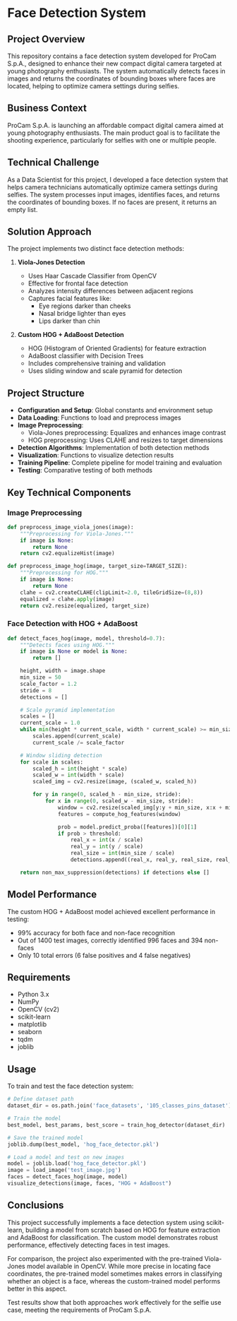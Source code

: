 # Face Detection System

## Project Overview
This repository contains a face detection system developed for ProCam S.p.A., designed to enhance their new compact digital camera targeted at young photography enthusiasts. The system automatically detects faces in images and returns the coordinates of bounding boxes where faces are located, helping to optimize camera settings during selfies.

## Business Context
ProCam S.p.A. is launching an affordable compact digital camera aimed at young photography enthusiasts. The main product goal is to facilitate the shooting experience, particularly for selfies with one or multiple people.

## Technical Challenge
As a Data Scientist for this project, I developed a face detection system that helps camera technicians automatically optimize camera settings during selfies. The system processes input images, identifies faces, and returns the coordinates of bounding boxes. If no faces are present, it returns an empty list.

## Solution Approach
The project implements two distinct face detection methods:

1. **Viola-Jones Detection**
   - Uses Haar Cascade Classifier from OpenCV
   - Effective for frontal face detection
   - Analyzes intensity differences between adjacent regions
   - Captures facial features like:
     - Eye regions darker than cheeks
     - Nasal bridge lighter than eyes
     - Lips darker than chin

2. **Custom HOG + AdaBoost Detection**
   - HOG (Histogram of Oriented Gradients) for feature extraction
   - AdaBoost classifier with Decision Trees
   - Includes comprehensive training and validation
   - Uses sliding window and scale pyramid for detection

## Project Structure
- **Configuration and Setup**: Global constants and environment setup
- **Data Loading**: Functions to load and preprocess images
- **Image Preprocessing**:
  - Viola-Jones preprocessing: Equalizes and enhances image contrast
  - HOG preprocessing: Uses CLAHE and resizes to target dimensions
- **Detection Algorithms**: Implementation of both detection methods
- **Visualization**: Functions to visualize detection results
- **Training Pipeline**: Complete pipeline for model training and evaluation
- **Testing**: Comparative testing of both methods

## Key Technical Components

### Image Preprocessing
```python
def preprocess_image_viola_jones(image):
    """Preprocessing for Viola-Jones."""
    if image is None:
        return None
    return cv2.equalizeHist(image)

def preprocess_image_hog(image, target_size=TARGET_SIZE):
    """Preprocessing for HOG."""
    if image is None:
        return None
    clahe = cv2.createCLAHE(clipLimit=2.0, tileGridSize=(8,8))
    equalized = clahe.apply(image)
    return cv2.resize(equalized, target_size)
```

### Face Detection with HOG + AdaBoost
```python
def detect_faces_hog(image, model, threshold=0.7):
    """Detects faces using HOG."""
    if image is None or model is None:
        return []

    height, width = image.shape
    min_size = 50
    scale_factor = 1.2
    stride = 8
    detections = []

    # Scale pyramid implementation
    scales = []
    current_scale = 1.0
    while min(height * current_scale, width * current_scale) >= min_size:
        scales.append(current_scale)
        current_scale /= scale_factor

    # Window sliding detection
    for scale in scales:
        scaled_h = int(height * scale)
        scaled_w = int(width * scale)
        scaled_img = cv2.resize(image, (scaled_w, scaled_h))

        for y in range(0, scaled_h - min_size, stride):
            for x in range(0, scaled_w - min_size, stride):
                window = cv2.resize(scaled_img[y:y + min_size, x:x + min_size], TARGET_SIZE)
                features = compute_hog_features(window)

                prob = model.predict_proba([features])[0][1]
                if prob > threshold:
                    real_x = int(x / scale)
                    real_y = int(y / scale)
                    real_size = int(min_size / scale)
                    detections.append((real_x, real_y, real_size, real_size))

    return non_max_suppression(detections) if detections else []
```

## Model Performance
The custom HOG + AdaBoost model achieved excellent performance in testing:
- 99% accuracy for both face and non-face recognition
- Out of 1400 test images, correctly identified 996 faces and 394 non-faces
- Only 10 total errors (6 false positives and 4 false negatives)

## Requirements
- Python 3.x
- NumPy
- OpenCV (cv2)
- scikit-learn
- matplotlib
- seaborn
- tqdm
- joblib

## Usage
To train and test the face detection system:

```python
# Define dataset path
dataset_dir = os.path.join('face_datasets', '105_classes_pins_dataset')

# Train the model
best_model, best_params, best_score = train_hog_detector(dataset_dir)

# Save the trained model
joblib.dump(best_model, 'hog_face_detector.pkl')

# Load a model and test on new images
model = joblib.load('hog_face_detector.pkl')
image = load_image('test_image.jpg')
faces = detect_faces_hog(image, model)
visualize_detections(image, faces, "HOG + AdaBoost")
```

## Conclusions
This project successfully implements a face detection system using scikit-learn, building a model from scratch based on HOG for feature extraction and AdaBoost for classification. The custom model demonstrates robust performance, effectively detecting faces in test images.

For comparison, the project also experimented with the pre-trained Viola-Jones model available in OpenCV. While more precise in locating face coordinates, the pre-trained model sometimes makes errors in classifying whether an object is a face, whereas the custom-trained model performs better in this aspect.

Test results show that both approaches work effectively for the selfie use case, meeting the requirements of ProCam S.p.A.

